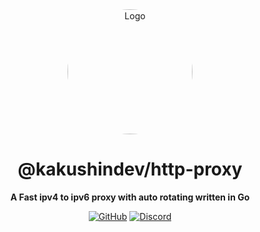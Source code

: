 <div align="center">

<img src="https://i.kagchi.my.id/nezuko.png" alt="Logo" width="200px" height="200px" style="border-radius:50%"/>

# @kakushindev/http-proxy

**A Fast ipv4 to ipv6 proxy with auto rotating written in Go**

[![GitHub](https://img.shields.io/github/license/kakushindev/http-proxy)](https://github.com/kakushindev/http-proxy/blob/main/LICENSE)
[![Discord](https://discordapp.com/api/guilds/785715968608567297/embed.png)](https://kakushin.dev/)

</div>
